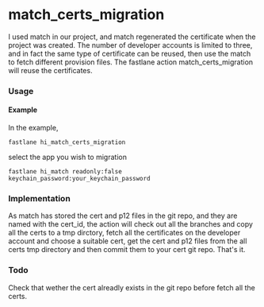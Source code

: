 # match_certs_migration


I used match in our project, and match regenerated the certificate when the project was created. The number of developer accounts is limited to three, and in fact the same type of certificate can be reused, then use the match to fetch different provision files. The fastlane action match_certs_migration will reuse the certificates. 

### Usage

#### Example
 In the example, 
 ```
fastlane hi_match_certs_migration
 ```
 select the app you wish to migration
 
 ```
fastlane hi_match readonly:false keychain_password:your_keychain_password
 ```



### Implementation
As match has stored the cert and p12 files in the git repo, and they are named with the cert_id,
the action will check out all the branches and copy all the certs to a tmp dirctory, fetch all the certificates on the developer account and choose a suitable cert, get the cert and p12 files from the all certs tmp directory and then commit them to your cert git repo. That's it.

### Todo
Check that wether the cert alreadly exists in the git repo before fetch all the certs.
